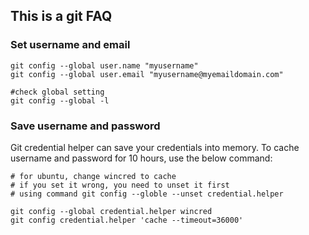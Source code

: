 ## This is a git FAQ ##

### Set username and email ###

    git config --global user.name "myusername"
    git config --global user.email "myusername@myemaildomain.com"
    
    #check global setting
    git config --global -l

### Save username and password ###

Git credential helper can save your credentials into memory.
To cache username and password for 10 hours, use the below command:

    # for ubuntu, change wincred to cache
    # if you set it wrong, you need to unset it first
    # using command git config --globle --unset credential.helper
    
    git config --global credential.helper wincred
    git config credential.helper 'cache --timeout=36000' 
    
 